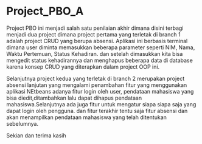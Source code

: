 # Project_PBO_A

Project PBO ini menjadi salah satu penilaian akhir dimana disini terbagi menjadi dua project dimana project pertama yang terletak di branch 1 adalah project CRUD yang berupa absensi. Aplikasi ini berbasis terminal dimana user diminta memasukkan beberapa parameter seperti NIM, Nama, Waktu Pertemuan, Status Kehadiran. dan setelah dimasukkan kita bisa mengedit status kehadirannya dan menghapus beberapa data di database karena konsep CRUD yang diterapkan dalam project OOP ini.

Selanjutnya project kedua yang terletak di branch 2 merupakan project absensi lanjutan yang mengalami penambahan fitur yang menggunakan aplikasi NEtbeans adanya fitur login oleh user, pendataan mahasiswa yang bisa diedit,ditambahkan lalu dapat dihapus pendataan mahasiswa.Selanjutnya ada juga fitur untuk mengatur siapa siapa saja yang dapat login oleh pengguna. dan fitur terakhir tentu saja fitur absensi dan akan menampilkan pendataan mahasiswa yang telah ditentukan sebelumnya.

Sekian dan terima kasih
